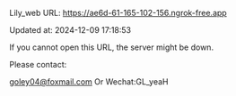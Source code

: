 Lily_web URL: https://ae6d-61-165-102-156.ngrok-free.app

Updated at: 2024-12-09 17:18:53

If you cannot open this URL, the server might be down.

Please contact: 

goley04@foxmail.com Or Wechat:GL_yeaH